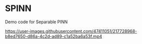 # SPINN
Demo code for Separable PINN


https://user-images.githubusercontent.com/47411051/217728968-b8ed7650-d86a-4c2d-ad89-c1a52ba6a53f.mp4

